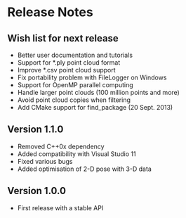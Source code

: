 Release Notes
=============

Wish list for next release
--------------------------

 * Better user documentation and tutorials
 * Support for *.ply point cloud format
 * Improve *.csv point cloud support
 * Fix portability problem with FileLogger on Windows
 * Support for OpenMP parallel computing
 * Handle larger point clouds (100 million points and more)
 * Avoid point cloud copies when filtering
 * Add CMake support for find_package (20 Sept. 2013)


Version 1.1.0
--------------

 * Removed C++0x dependency 
 * Added compatibility with Visual Studio 11
 * Fixed various bugs
 * Added optimisation of 2-D pose with 3-D data
 
Version 1.0.0
-------------

 * First release with a stable API
